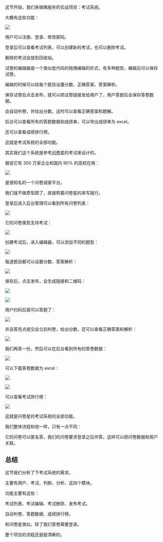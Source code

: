 这节开始，我们来做微服务的实战项目：考试系统。

大概有这些功能：

![](//liushuaiyang.oss-cn-shanghai.aliyuncs.com/nest-docs/image/155-1.png)

用户可以注册、登录、修改密码。

登录后可以查看考试列表，可以创建新的考试，也可以删除考试。

删除的考试会放到回收站。

试卷的编辑器是一个类似低代码的拖拽编辑的形式，有多种题型，编辑后可以保存试卷。

编辑的时候可以给每个题目设置分数、正确答案、答案解析。

保存试卷后点击发布，就可以把试卷链接发给用户了，用户答题后会保存答卷数据。

会自动判卷，并给出分数，这时可以查看正确答案和题解。

后台可以查看所有的答题数据和成绩单，可以导出成绩单为 excel。

还可以查看成绩排行榜。

这就是考试系统的全部功能。

其实我们这个系统是参考[问卷星](https://www.wjx.cn/)的考试来设计的。

据说它有 300 万家企业和国内 90% 的高校在用：

![](//liushuaiyang.oss-cn-shanghai.aliyuncs.com/nest-docs/image/155-2.png)

是很知名的一个问卷调查平台。

我们就不做原型图了，直接照着问卷星的来写就行。

登录后进入后台管理可以看到所有问卷列表：

![](//liushuaiyang.oss-cn-shanghai.aliyuncs.com/nest-docs/image/155-3.png)

它的问卷类型支持考试：

![](//liushuaiyang.oss-cn-shanghai.aliyuncs.com/nest-docs/image/155-4.png)

创建考试后，进入编辑器，可以添加不同的题型：

![](//liushuaiyang.oss-cn-shanghai.aliyuncs.com/nest-docs/image/155-5.png)

每道题目都可以设置分数、答案解析：

![](//liushuaiyang.oss-cn-shanghai.aliyuncs.com/nest-docs/image/155-6.png)

保存后，点击发布，会生成链接和二维码：


![](//liushuaiyang.oss-cn-shanghai.aliyuncs.com/nest-docs/image/155-7.png)

![](//liushuaiyang.oss-cn-shanghai.aliyuncs.com/nest-docs/image/155-8.png)

用户扫码后就可以答题了：

![](//liushuaiyang.oss-cn-shanghai.aliyuncs.com/nest-docs/image/155-9.png)

并且答完点提交会立刻判卷，给出分数，还可以查看正确答案和解析：

![](//liushuaiyang.oss-cn-shanghai.aliyuncs.com/nest-docs/image/155-10.png)

我们再答一份，然后可以在后台看到所有的答卷数据：

![](//liushuaiyang.oss-cn-shanghai.aliyuncs.com/nest-docs/image/155-11.png)

可以下载答卷数据为 excel：

![](//liushuaiyang.oss-cn-shanghai.aliyuncs.com/nest-docs/image/155-12.png)

![](//liushuaiyang.oss-cn-shanghai.aliyuncs.com/nest-docs/image/155-13.png)

可以查看考试排行榜：

![](//liushuaiyang.oss-cn-shanghai.aliyuncs.com/nest-docs/image/155-14.png)

这就是问卷星的考试系统的全部功能。

我们整体流程和他一样，只有一点不同：

它的问卷可以匿名答，我们的问卷要求登录之后作答，这样可以把问卷数据和用户关联。

## 总结

这节我们分析了下考试系统的需求。

主要有用户、考试、判断、分析，这四个模块。

功能主要有这些：

考试列表、考试编辑、考试删除、发布考试。

自动判卷、答题数据、成绩排行榜。

和问卷星类似，除了我们答卷需要登录。

整个项目的流程还是挺清晰的。
